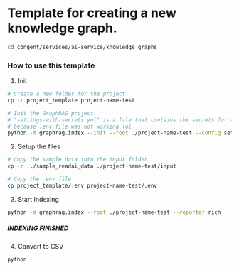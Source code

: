 # Template for creating a new knowledge graph.

```bash
cd congent/services/ai-service/knowledge_graphs
```

### How to use this template

1. Init
```bash
# Create a new folder for the project
cp -r project_template project-name-test

# Init the GraphRAG project.
# "settings-with-secrets.yml" is a file that contains the secrets for the project
# because .env file was not working lol
python -m graphrag.index --init --root ./project-name-test --config settings-with-secrets.yml
```


2. Setup the files
```bash
# Copy the sample data into the input folder
cp -r ../sample_readai_data ./project-name-test/input

# Copy the .env file
cp project_template/.env project-name-test/.env
```


3. Start Indexing
```bash
python -m graphrag.index --root ./project-name-test --reporter rich
```

##### INDEXING FINISHED #####

4. Convert to CSV
```bash
python 